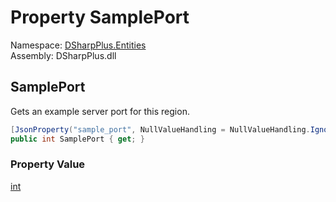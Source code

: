 # Property SamplePort

Namespace: [DSharpPlus.Entities](DSharpPlus.Entities.md)  
Assembly: DSharpPlus.dll

## <a id="DSharpPlus_Entities_DiscordVoiceRegion_SamplePort"></a>SamplePort

Gets an example server port for this region.

```csharp
[JsonProperty("sample_port", NullValueHandling = NullValueHandling.Ignore)]
public int SamplePort { get; }
```

### Property Value

[int](https://learn.microsoft.com/dotnet/api/system.int32)

